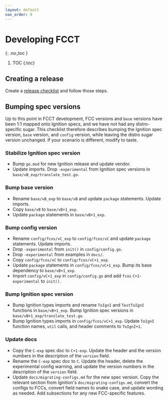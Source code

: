 ```yaml
---
layout: default
nav_order: 9
---
```


# Developing FCCT
{: .no_toc }

1. TOC
{:toc}

## Creating a release

Create a [release checklist](https://github.com/coreos/fcct/issues/new?template=release-checklist.md) and follow those steps.

## Bumping spec versions

Up to this point in FCCT development, FCC versions and `base` versions have been 1:1 mapped onto Ignition specs, and we have not had any distro-specific sugar. This checklist therefore describes bumping the Ignition spec version, `base` version, and `config` version, while leaving the distro sugar version unchanged. If your scenario is different, modify to taste.

### Stabilize Ignition spec version

- Bump `go.mod` for new Ignition release and update vendor.
- Update imports. Drop `-experimental` from Ignition spec versions in `base/vB_exp/translate_test.go`.

### Bump base version

- Rename `base/vB_exp` to `base/vB` and update `package` statements. Update imports.
- Copy `base/vB` to `base/vB+1_exp`.
- Update `package` statements in `base/vB+1_exp`.

### Bump config version

- Rename `config/fcos/vC_exp` to `config/fcos/vC` and update `package` statements. Update imports.
- Drop `-experimental` from `init()` in `config/config.go`.
- Drop `-experimental` from examples in `docs/`.
- Copy `config/fcos/vC` to `config/fcos/vC+1_exp`.
- Update `package` statements in `config/fcos/vC+1_exp`. Bump its base dependency to `base/vB+1_exp`.
- Import `config/vC+1_exp` in `config/config.go` and add `fcos` `C+1-experimental` to `init()`.

### Bump Ignition spec version

- Bump Ignition types imports and rename `ToIgnI` and `TestToIgnI` functions in `base/vB+1_exp`. Bump Ignition spec versions in `base/vB+1_exp/translate_test.go`.
- Bump Ignition types imports in `config/fcos/vC+1_exp`. Update `ToIgnI` function names, `util` calls, and header comments to `ToIgnI+1`.

### Update docs

- Copy the `C-exp` spec doc to `C+1-exp`. Update the header and the version numbers in the description of the `version` field.
- Rename the `C-exp` spec doc to `C`. Update the header, delete the experimental config warning, and update the version numbers in the description of the `version` field.
- Update `docs/migrating-configs.md` for the new spec version. Copy the relevant section from Ignition's `doc/migrating-configs.md`, convert the configs to FCCs, convert field names to snake case, and update wording as needed. Add subsections for any new FCC-specific features.
